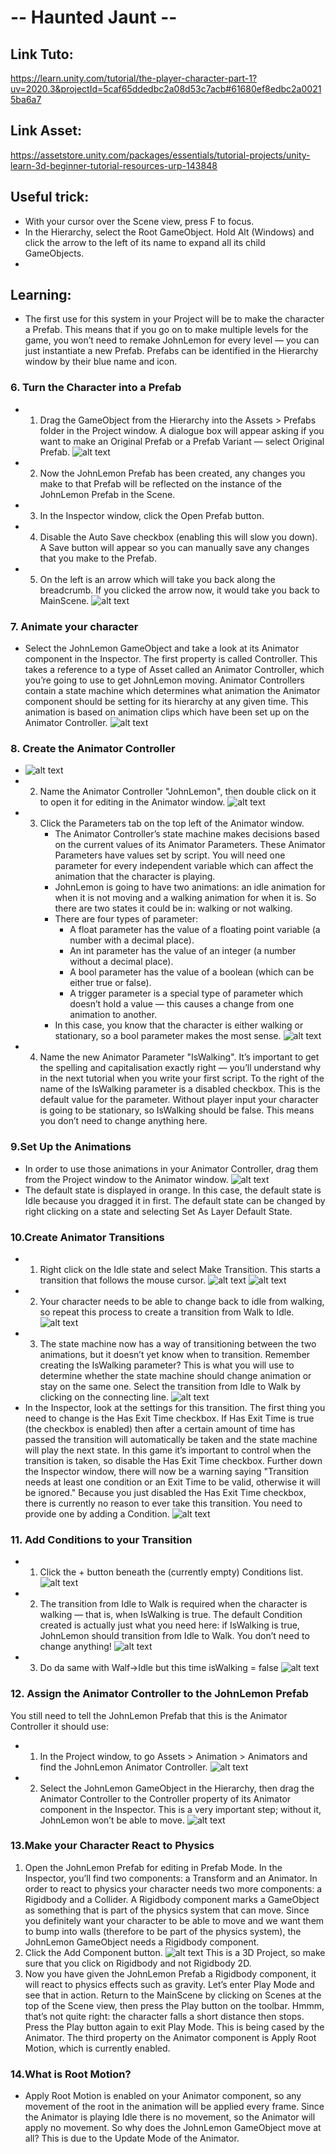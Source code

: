 # -- Haunted Jaunt --
## Link Tuto:
https://learn.unity.com/tutorial/the-player-character-part-1?uv=2020.3&projectId=5caf65ddedbc2a08d53c7acb#61680ef8edbc2a00215ba6a7
## Link Asset:
https://assetstore.unity.com/packages/essentials/tutorial-projects/unity-learn-3d-beginner-tutorial-resources-urp-143848

## Useful trick:
- With your cursor over the Scene view, press F to focus.
-  In the Hierarchy, select the Root GameObject. Hold Alt (Windows) and click the arrow to the left of its name to expand all its child GameObjects.
-  


## Learning:
- The first use for this system in your Project will be to make the character a Prefab.  This means that if you go on to make multiple levels for the game, you won’t need to remake JohnLemon for every level — you can just instantiate a new Prefab. Prefabs can be identified in the Hierarchy window by their blue name and icon.
### 6. Turn the Character into a Prefab
  -  1.  Drag the GameObject from the Hierarchy into the Assets > Prefabs folder in the Project window.  A dialogue box will appear asking if you want to make an Original Prefab or a Prefab Variant — select Original Prefab. ![alt text](image.png)
  -  2.  Now the JohnLemon Prefab has been created, any changes you make to that Prefab will be reflected on the instance of the JohnLemon Prefab in the Scene.  
  -  3.  In the Inspector window, click the Open Prefab button.
  -  4.  Disable the Auto Save checkbox (enabling this will slow you down). A Save button will appear so you can manually save any changes that you make to the Prefab.
  -  5. On the left is an arrow which will take you back along the breadcrumb.  If you clicked the arrow now, it would take you back to MainScene. ![alt text](image-1.png)
### 7. Animate your character
  -  Select the JohnLemon GameObject and take a look at its Animator component in the Inspector. The first property is called Controller.  This takes a reference to a type of Asset called an Animator Controller, which you’re going to use to get JohnLemon moving. Animator Controllers contain a state machine which determines what animation the Animator component should be setting for its hierarchy at any given time.  This animation is based on animation clips which have been set up on the Animator Controller.  ![alt text](image-2.png)
### 8. Create the Animator Controller  
  - ![alt text](image-3.png) 
  - 2.  Name the Animator Controller "JohnLemon", then double click on it to open it for editing in the Animator window. ![alt text](image-4.png)
  - 3.  Click the Parameters tab on the top left of the Animator window. 
        - The Animator Controller’s state machine makes decisions based on the current values of its Animator Parameters.  These Animator Parameters have values set by script. You will need one parameter for every independent variable which can affect the animation that the character is playing.  
        - JohnLemon is going to have two animations: an idle animation for when it is not moving and a walking animation for when it is. So there are two states it could be in: walking or not walking.
        - There are four types of parameter: 
            - A float parameter has the value of a floating point variable (a number with a decimal place).
            - An int parameter has the value of an integer (a number without a decimal place).  
            - A bool parameter has the value of a boolean (which can be either true or false).
            - A trigger parameter is a special type of parameter which doesn’t hold a value — this causes a change from one animation to another.  
        - In this case, you know that the character is either walking or stationary, so a bool parameter makes the most sense. ![alt text](image-5.png)
  - 4. Name the new Animator Parameter "IsWalking". It’s important to get the spelling and capitalisation exactly right — you’ll understand why in the next tutorial when you write your first script. To the right of the name of the IsWalking parameter is a disabled checkbox. This is the default value for the parameter.  Without player input your character is going to be stationary, so IsWalking should be false. This means you don’t need to change anything here.
### 9.Set Up the Animations
- In order to use those animations in your Animator Controller, drag them from the Project window to the Animator window.
![alt text](image-6.png)
- The default state is displayed in orange.  In this case, the default state is Idle because you dragged it in first. The default state can be changed by right clicking on a state and selecting Set As Layer Default State.
### 10.Create Animator Transitions
- 1.  Right click on the Idle state and select Make Transition. This starts a transition that follows the mouse cursor. 
  ![alt text](image-7.png) ![alt text](image-8.png)
- 2.  Your character needs to be able to change back to idle from walking, so repeat this process to create a transition from Walk to Idle.
  ![alt text](image-9.png)
- 3.  The state machine now has a way of transitioning between the two animations, but it doesn’t yet know when to transition.  Remember creating the IsWalking parameter?  This is what you will use to determine whether the state machine should change animation or stay on the same one.
Select the transition from Idle to Walk by clicking on the connecting line.
  ![alt text](image-10.png)
-  In the Inspector, look at the settings for this transition. The first thing you need to change is the Has Exit Time checkbox.
  If Has Exit Time is true (the checkbox is enabled) then after a certain amount of time has passed the transition will automatically be taken and the state machine will play the next state.  In this game it’s important to control when the transition is taken, so disable the Has Exit Time checkbox.
  Further down the Inspector window, there will now be a warning saying "Transition needs at least one condition or an Exit Time to be valid, otherwise it will be ignored."  Because you just disabled the Has Exit Time checkbox, there is currently no reason to ever take this transition.  You need to provide one by adding a Condition.
  ![alt text](image-11.png)
### 11. Add Conditions to your Transition
- 1.  Click the + button beneath the (currently empty) Conditions list. 
  ![alt text](image-12.png)
- 2.  The transition from Idle to Walk is required when the character is walking — that is, when IsWalking is true. The default Condition created is actually just what you need here: if IsWalking is true, JohnLemon should transition from Idle to Walk. You don’t need to change anything!
![alt text](image-13.png)
- 3. Do da same with Walf->Idle but this time isWalking = false
![alt text](image-14.png)
### 12. Assign the Animator Controller to the JohnLemon Prefab
You still need to tell the JohnLemon Prefab that this is the Animator Controller it should use:
- 1.  In the Project window, to go Assets > Animation > Animators and find the JohnLemon Animator Controller. 
![alt text](image-15.png)
- 2.  Select the JohnLemon GameObject in the Hierarchy, then drag the Animator Controller to the Controller property of its Animator component in the Inspector. This is a very important step; without it, JohnLemon won’t be able to move.
![alt text](image-16.png)
### 13.Make your Character React to Physics
1.  Open the JohnLemon Prefab for editing in Prefab Mode. In the Inspector, you’ll find two components: a Transform and an Animator.  In order to react to physics your character needs two more components: a Rigidbody and a Collider.
A Rigidbody component marks a GameObject as something that is part of the physics system that can move.  Since you definitely want your character to be able to move and we want them to bump into walls (therefore to be part of the physics system), the JohnLemon GameObject needs a Rigidbody component.
2. Click the Add Component button. 
![alt text](image-17.png)
This is a 3D Project, so make sure that you click on Rigidbody and not Rigidbody 2D.
3.  Now you have given the JohnLemon Prefab a Rigidbody component, it will react to physics effects such as gravity.  Let’s enter Play Mode and see that in action. Return to the MainScene by clicking on Scenes at the top of the Scene view, then press the Play button on the toolbar.
Hmmm, that’s not quite right: the character falls a short distance then stops. Press the Play button again to exit Play Mode.
This is being cased by the Animator.  The third property on the Animator component is Apply Root Motion, which is currently enabled. 
### 14.What is Root Motion?
- Apply Root Motion is enabled on your Animator component, so any movement of the root in the animation will be applied every frame.  Since the Animator is playing Idle there is no movement, so the Animator will apply no movement.    So why does the JohnLemon GameObject move at all?  This is due to the Update Mode of the Animator.